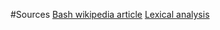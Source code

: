 #Sources
[Bash wikipedia article](https://en.wikipedia.org/wiki/Bash_(Unix_shell))
[Lexical analysis](https://en.wikipedia.org/wiki/Lexical_analysis)
